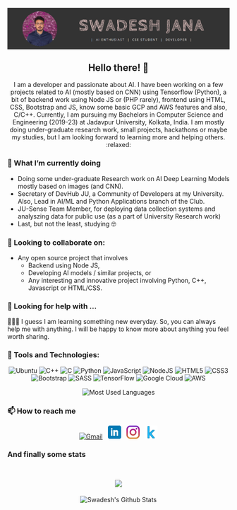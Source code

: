 <!--
**Swadesh13/Swadesh13** is a ✨ _special_ ✨ repository because its `README.md` (this file) appears on your GitHub profile.
-->

<p align="center">
<img align="center" src="https://github.com/Swadesh13/Swadesh13/raw/main/icon/header.png" alt="Swadesh Jana's header">
</p>

<h2 align="center">Hello there! 👋</h2>

<p align="center"> I am a developer and passionate about AI. I have been working on a few projects related to AI (mostly based on CNN) using Tensorflow (Python), a bit of backend work using Node JS or (PHP rarely), frontend using HTML, CSS, Bootstrap and JS, know some basic GCP and AWS features and also, C/C++. Currently, I am pursuing my Bachelors in Computer Science and Engineering (2019-23) at Jadavpur University, Kolkata, India. I am mostly doing under-graduate research work, small projects, hackathons or maybe my studies, but I am looking forward to learning more and helping others. :relaxed:</p>

### 🌱 What I’m currently doing

- Doing some under-graduate Research work on AI Deep Learning Models mostly based on images (and CNN).
- Secretary of DevHub JU, a Community of Developers at my University. Also, Lead in AI/ML and Python Applications branch of the Club.
- JU-Sense Team Member, for deploying data collection systems and analyszing data for public use (as a part of University Research work)
- Last, but not the least, studying 🤓

### 👯 Looking to collaborate on:

- Any open source project that involves
  - Backend using Node JS,
  - Developing AI models / similar projects, or
  - Any interesting and innovative project involving Python, C++, Javascript or HTML/CSS.

### 🤔 Looking for help with ...

🤔🤔🤔 I guess I am learning something new everyday. So, you can always help me with anything. I will be happy to know more about anything you feel worth sharing.

### 🔧 Tools and Technologies:

<p align="center">
<img alt="Ubuntu" src="https://img.shields.io/badge/Ubuntu-E95420?style=for-the-badge&logo=ubuntu&logoColor=white" />
<img alt="C++" src="https://img.shields.io/badge/c++%20-%2300599C.svg?&style=for-the-badge&logo=c%2B%2B&ogoColor=white"/>
<img alt="C" src="https://img.shields.io/badge/c%20-%2300599C.svg?&style=for-the-badge&logo=c&logoColor=white"/>
<img alt="Python" src="https://img.shields.io/badge/python%20-%2314354C.svg?&style=for-the-badge&logo=python&logoColor=white"/>
<img alt="JavaScript" src="https://img.shields.io/badge/javascript%20-%23323330.svg?&style=for-the-badge&logo=javascript&logoColor=%23F7DF1E"/>
<img alt="NodeJS" src="https://img.shields.io/badge/node.js%20-%2343853D.svg?&style=for-the-badge&logo=node.js&logoColor=white"/>
<img alt="HTML5" src="https://img.shields.io/badge/html5%20-%23E34F26.svg?&style=for-the-badge&logo=html5&logoColor=white"/>
<img alt="CSS3" src="https://img.shields.io/badge/css3%20-%231572B6.svg?&style=for-the-badge&logo=css3&logoColor=white"/>
<img alt="Bootstrap" src="https://img.shields.io/badge/bootstrap%20-%23563D7C.svg?&style=for-the-badge&logo=bootstrap&logoColor=white"/>
<img alt="SASS" src="https://img.shields.io/badge/SASS%20-hotpink.svg?&style=for-the-badge&logo=SASS&logoColor=white"/>
<img alt="TensorFlow" src="https://img.shields.io/badge/TensorFlow%20-%23FF6F00.svg?&style=for-the-badge&logo=TensorFlow&logoColor=white" />
<img alt="Google Cloud" src="https://img.shields.io/badge/Google%20Cloud%20-%234285F4.svg?&style=for-the-badge&logo=google-cloud&logoColor=white"/>
<img alt="AWS" src="https://img.shields.io/badge/AWS%20-%23FF9900.svg?&style=for-the-badge&logo=amazon-aws&logoColor=white"/>
</p>
<p align="center">
<img align="center" src="https://github-readme-stats.vercel.app/api/top-langs/?username=Swadesh13&show_icons=true&include_all_commits=true&theme=material-palenight" alt="Most Used Languages">
</p>

### 📫 How to reach me

<p align="center">
<a href="mailto:swadeshjana@gmail.com"><img alt="Gmail" height="30" src="https://img.shields.io/badge/Gmail-D14836?style=for-the-badge&logo=gmail&logoColor=white" /></a>&nbsp;&nbsp;
<a href="https://www.linkedin.com/in/swadeshjana/"><img height="30" src="https://github.com/Swadesh13/Swadesh13/blob/main/icon/linkedin.png?raw=true" alt="LinkedIn"></a>&nbsp;&nbsp;
<a href="https://instagram.com/swadesh.1"><img height="30" src="https://github.com/Swadesh13/Swadesh13/blob/main/icon/instagram.jpg?raw=true" alt="Instagraqm"></a>&nbsp;&nbsp;
<a href="https://kaggle.com/swadeshjana"><img height="30" src="https://github.com/Swadesh13/Swadesh13/blob/main/icon/kaggle.png?raw=true" alt="Kaggle"></a>
</p>

### And finally some stats

<br/>
<p align="center">
<img src="https://komarev.com/ghpvc/?username=Swadesh13"><br/><br/>
<img src="https://github-readme-stats.vercel.app/api?username=Swadesh13&show_icons=true&theme=radical" alt="Swadesh's Github Stats">

</p>

